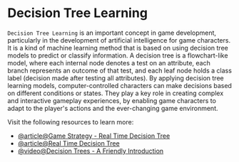 # Decision Tree Learning

`Decision Tree Learning` is an important concept in game development, particularly in the development of artificial intelligence for game characters. It is a kind of machine learning method that is based on using decision tree models to predict or classify information. A decision tree is a flowchart-like model, where each internal node denotes a test on an attribute, each branch represents an outcome of that test, and each leaf node holds a class label (decision made after testing all attributes). By applying decision tree learning models, computer-controlled characters can make decisions based on different conditions or states. They play a key role in creating complex and interactive gameplay experiences, by enabling game characters to adapt to the player's actions and the ever-changing game environment.

Visit the following resources to learn more:

- [@article@Game Strategy - Real Time Decision Tree](https://medium.com/@aleena.sebastian/game-strategy-optimization-using-decision-trees-d4067008eed1)
- [@article@Real Time Decision Tree](https://www.codewithc.com/real-time-decision-trees-in-pygame-ai/)
- [@video@Decision Trees - A Friendly Introduction](https://www.youtube.com/watch?v=HkyWAhr9v8g)
